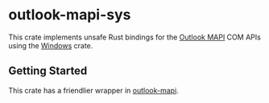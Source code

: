# outlook-mapi-sys
This crate implements unsafe Rust bindings for the [Outlook MAPI](https://learn.microsoft.com/en-us/office/client-developer/outlook/mapi/outlook-mapi-reference) COM APIs using the [Windows](https://github.com/microsoft/windows-rs) crate.

## Getting Started
This crate has a friendlier wrapper in [outlook-mapi](https://crates.io/crates/outlook-mapi).
